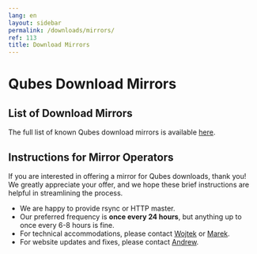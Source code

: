 ```yaml
---
lang: en
layout: sidebar
permalink: /downloads/mirrors/
ref: 113
title: Download Mirrors
---
```


Qubes Download Mirrors
======================

List of Download Mirrors
------------------------

The full list of known Qubes download mirrors is available [here][mirror-list].

Instructions for Mirror Operators
---------------------------------

If you are interested in offering a mirror for Qubes downloads, thank you!
We greatly appreciate your offer, and we hope these brief instructions are
helpful in streamlining the process.

 * We are happy to provide rsync or HTTP master.
 * Our preferred frequency is **once every 24 hours**, but anything up to once
   every 6-8 hours is fine.
 * For technical accommodations, please contact [Wojtek] or [Marek].
 * For website updates and fixes, please contact [Andrew].


[mirror-list]: /downloads/#mirrors
[Wojtek]: /team/#wojtek-porczyk
[Marek]: /team/#marek-marczykowski-górecki
[Andrew]: /team/#andrew-david-wong
